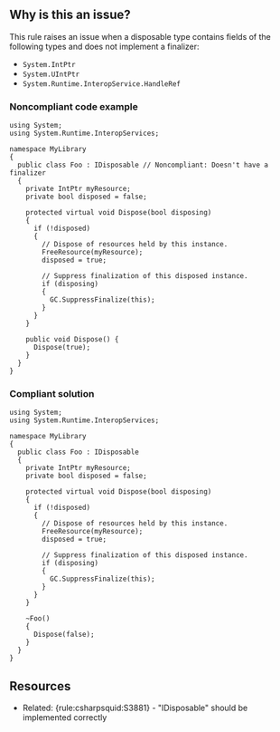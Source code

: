## Why is this an issue?

This rule raises an issue when a disposable type contains fields of the following types and does not implement a finalizer:

- `System.IntPtr`
- `System.UIntPtr`
- `System.Runtime.InteropService.HandleRef`

### Noncompliant code example

    using System;
    using System.Runtime.InteropServices;
    
    namespace MyLibrary
    {
      public class Foo : IDisposable // Noncompliant: Doesn't have a finalizer
      {
        private IntPtr myResource;
        private bool disposed = false;
    
        protected virtual void Dispose(bool disposing)
        {
          if (!disposed)
          {
            // Dispose of resources held by this instance.
            FreeResource(myResource);
            disposed = true;
    
            // Suppress finalization of this disposed instance.
            if (disposing)
            {
              GC.SuppressFinalize(this);
            }
          }
        }
    
        public void Dispose() {
          Dispose(true);
        }
      }
    }

### Compliant solution

    using System;
    using System.Runtime.InteropServices;
    
    namespace MyLibrary
    {
      public class Foo : IDisposable
      {
        private IntPtr myResource;
        private bool disposed = false;
    
        protected virtual void Dispose(bool disposing)
        {
          if (!disposed)
          {
            // Dispose of resources held by this instance.
            FreeResource(myResource);
            disposed = true;
    
            // Suppress finalization of this disposed instance.
            if (disposing)
            {
              GC.SuppressFinalize(this);
            }
          }
        }
    
        ~Foo()
        {
          Dispose(false);
        }
      }
    }

## Resources

- Related: {rule:csharpsquid:S3881} - "IDisposable" should be implemented correctly